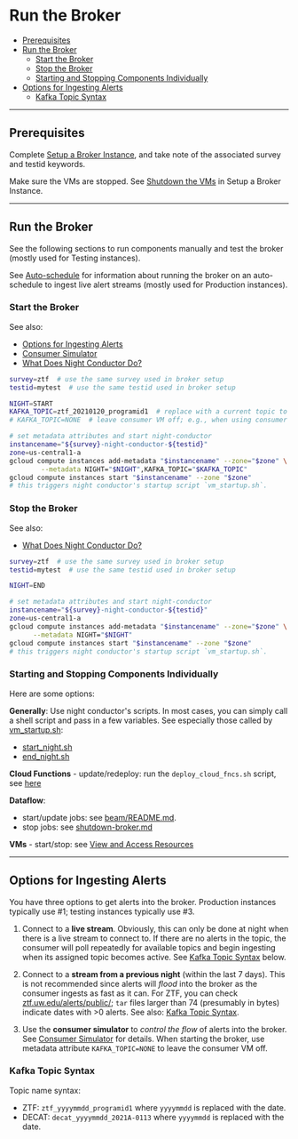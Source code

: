 # Run the Broker

- [Prerequisites](#prerequisites)
- [Run the Broker](#run-the-broker)
    - [Start the Broker](#start-the-broker)
    - [Stop the Broker](#stop-the-broker)
    - [Starting and Stopping Components Individually](#starting-and-stopping-components-individually)
- [Options for Ingesting Alerts](#options-for-ingesting-alerts)
    - [Kafka Topic Syntax](#kafka-topic-syntax)

---

## Prerequisites

Complete [Setup a Broker Instance](setup-broker.md), and take note of the associated survey and testid keywords.

Make sure the VMs are stopped.
See [Shutdown the VMs](setup-broker.md#shutdown-the-vms) in Setup a Broker Instance.

---

## Run the Broker

See the following sections to run components manually and test the broker (mostly used for Testing instances).

See [Auto-schedule](auto-schedule.md) for information about running the broker on an auto-schedule to ingest live alert streams (mostly used for Production instances).

### Start the Broker

See also:
- [Options for Ingesting Alerts](#options-for-ingesting-alerts)
- [Consumer Simulator](consumer-simulator.md)
- [What Does Night Conductor Do?](night-conductor.md)

```bash
survey=ztf  # use the same survey used in broker setup
testid=mytest  # use the same testid used in broker setup

NIGHT=START
KAFKA_TOPIC=ztf_20210120_programid1  # replace with a current topic to ingest
# KAFKA_TOPIC=NONE  # leave consumer VM off; e.g., when using consumer simulator

# set metadata attributes and start night-conductor
instancename="${survey}-night-conductor-${testid}"
zone=us-central1-a
gcloud compute instances add-metadata "$instancename" --zone="$zone" \
        --metadata NIGHT="$NIGHT",KAFKA_TOPIC="$KAFKA_TOPIC"
gcloud compute instances start "$instancename" --zone "$zone"
# this triggers night conductor's startup script `vm_startup.sh`.
```

### Stop the Broker

See also:
- [What Does Night Conductor Do?](night-conductor.md)

```bash
survey=ztf  # use the same survey used in broker setup
testid=mytest  # use the same testid used in broker setup

NIGHT=END

# set metadata attributes and start night-conductor
instancename="${survey}-night-conductor-${testid}"
zone=us-central1-a
gcloud compute instances add-metadata "$instancename" --zone="$zone" \
      --metadata NIGHT="$NIGHT"
gcloud compute instances start "$instancename" --zone "$zone"
# this triggers night conductor's startup script `vm_startup.sh`.
```

### Starting and Stopping Components Individually

Here are some options:

__Generally__: Use night conductor's scripts. In most cases, you can simply call a shell script and pass in a few variables. See especially those called by [vm_startup.sh](../../../broker/night_conductor/vm_startup.sh):
- [start_night.sh](../../../broker/night_conductor/start_night/start_night.sh)
- [end_night.sh](../../../broker/night_conductor/end_night/end_night.sh)

__Cloud Functions__ - update/redeploy: run the `deploy_cloud_fncs.sh` script, see [here](view-resources.md#cf)

__Dataflow__:
- start/update jobs: see [beam/README.md](../../../broker/beam/README.md).
- stop jobs: see [shutdown-broker.md](shutdown-broker.md)

__VMs__ - start/stop: see [View and Access Resources](view-resources.md)

---

## Options for Ingesting Alerts

You have three options to get alerts into the broker.
Production instances typically use #1; testing instances typically use #3.

1. Connect to a __live stream__. Obviously, this can only be done at night when there is a live stream to connect to. If there are no alerts in the topic, the consumer will poll repeatedly for available topics and begin ingesting when its assigned topic becomes active. See [Kafka Topic Syntax](#kafka-topic-syntax) below.

2. Connect to a __stream from a previous night__ (within the last 7 days). This is not recommended since alerts will *flood* into the broker as the consumer ingests as fast as it can. For ZTF, you can check [ztf.uw.edu/alerts/public/](https://ztf.uw.edu/alerts/public/); `tar` files larger than 74 (presumably in bytes) indicate dates with >0 alerts. See also: [Kafka Topic Syntax](#kafka-topic-syntax).

3. Use the __consumer simulator__ to *control the flow* of alerts into the broker. See [Consumer Simulator](consumer-simulator.md) for details. When starting the broker, use metadata attribute `KAFKA_TOPIC=NONE` to leave the consumer VM off.

### Kafka Topic Syntax

Topic name syntax:

- ZTF: `ztf_yyyymmdd_programid1` where `yyyymmdd` is replaced with the date.
- DECAT: `decat_yyyymmdd_2021A-0113` where `yyyymmdd` is replaced with the date.

